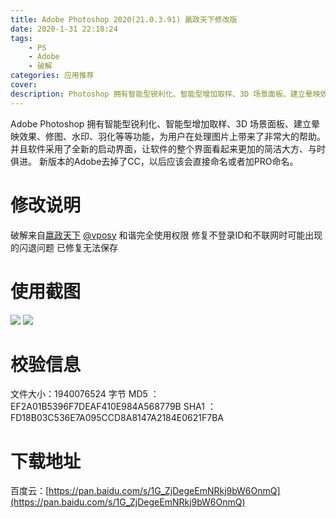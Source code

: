 ```yaml
---
title: Adobe Photoshop 2020(21.0.3.91) 嬴政天下修改版
date: 2020-1-31 22:18:24
tags:
    - PS
    - Adobe
    - 破解
categories: 应用推荐
cover:  
description: Photoshop 拥有智能型锐利化、智能型增加取样、3D 场景面板、建立晕映效果、修图、水印、羽化等等功能，为用户在处理图片上带来了非常大的帮助。并且软件采用了全新的启动界面，让软件的整个界面看起来更加的简洁大方、与时俱进。 
---
```

Adobe Photoshop 拥有智能型锐利化、智能型增加取样、3D 场景面板、建立晕映效果、修图、水印、羽化等等功能，为用户在处理图片上带来了非常大的帮助。并且软件采用了全新的启动界面，让软件的整个界面看起来更加的简洁大方、与时俱进。
新版本的Adobe去掉了CC，以后应该会直接命名或者加PRO命名。
# 修改说明
破解来自[嬴政天下](https://weibo.com/vposy)
[@vposy](https://weibo.com/vposy)
和谐完全使用权限
修复不登录ID和不联网时可能出现的闪退问题
已修复无法保存
# 使用截图
![](https://cdn.jsdelivr.net/gh/am-abudu/cdn/images/ps2020-1.jpg)
![](https://cdn.jsdelivr.net/gh/am-abudu/cdn/images/ps2020-2.jpg)
# 校验信息
文件大小：1940076524 字节
MD5 ：EF2A01B5396F7DEAF410E984A568779B
SHA1 ：FD18B03C536E7A095CCD8A8147A2184E0621F7BA
# 下载地址
百度云：[https://pan.baidu.com/s/1G_ZjDegeEmNRkj9bW6OnmQ](https://pan.baidu.com/s/1G_ZjDegeEmNRkj9bW6OnmQ)

